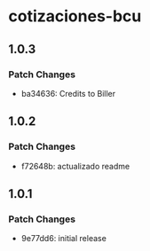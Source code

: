 # cotizaciones-bcu

## 1.0.3

### Patch Changes

- ba34636: Credits to Biller

## 1.0.2

### Patch Changes

- f72648b: actualizado readme

## 1.0.1

### Patch Changes

- 9e77dd6: initial release
